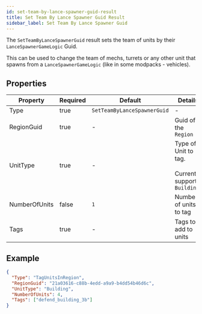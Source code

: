 ```yaml
---
id: set-team-by-lance-spawner-guid-result
title: Set Team By Lance Spawner Guid Result
sidebar_label: Set Team By Lance Spawner Guid
---
```


The `SetTeamByLanceSpawnerGuid` result sets the team of units by their `LanceSpawnerGameLogic` Guid.

This can be used to change the team of mechs, turrets or any other unit that spawns from a `LanceSpawnerGameLogic` (like in some modpacks - vehicles).

## Properties

| Property      | Required | Default                     | Details                                                      |
| ------------- | -------- | --------------------------- | ------------------------------------------------------------ |
| Type          | true     | `SetTeamByLanceSpawnerGuid` | -                                                            |
| RegionGuid    | true     | -                           | Guid of the `Region`                                         |
| UnitType      | true     | -                           | Type of Unit to tag.<br /><br />Current supports: `Building` |
| NumberOfUnits | false    | `1`                         | Number of units to tag                                       |
| Tags          | true     | -                           | Tags to add to units                                         |

## Example

```json
{
  "Type": "TagUnitsInRegion",
  "RegionGuid": "21a03616-c88b-4edd-a9a9-b4dd54b46d6c",
  "UnitType": "Building",
  "NumberOfUnits": 4,
  "Tags": ["defend_building_3b"]
}
```
